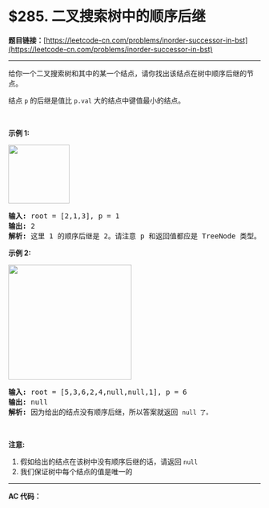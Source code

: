 # $285. 二叉搜索树中的顺序后继

**题目链接：**[https://leetcode-cn.com/problems/inorder-successor-in-bst](https://leetcode-cn.com/problems/inorder-successor-in-bst)

---

<div class="content__1Y2H">
 <div class="notranslate">
  <p>给你一个二叉搜索树和其中的某一个结点，请你找出该结点在树中顺序后继的节点。</p> 
  <p>结点&nbsp;<code>p</code>&nbsp;的后继是值比&nbsp;<code>p.val</code>&nbsp;大的结点中键值最小的结点。</p> 
  <p>&nbsp;</p> 
  <p><strong>示例 1:</strong></p> 
  <p><img style="height: 117px; width: 122px;" src="/uploads/2019/01/23/285_example_1.PNG" alt=""></p> 
  <pre class="language-text"><strong>输入: </strong>root = [2,1,3], p = 1
<strong>输出: </strong>2
<strong>解析: </strong>这里 1 的顺序后继是 2。请注意 p 和返回值都应是 TreeNode 类型。
</pre> 
  <p><strong>示例&nbsp;2:</strong></p> 
  <p><img style="height: 229px; width: 246px;" src="/uploads/2019/01/23/285_example_2.PNG" alt=""></p> 
  <pre class="language-text"><strong>输入: </strong>root = [5,3,6,2,4,null,null,1], p = 6
<strong>输出: </strong>null
<strong>解析: </strong>因为给出的结点没有顺序后继，所以答案就返回 <code>null 了。</code>
</pre> 
  <p>&nbsp;</p> 
  <p><strong>注意:</strong></p> 
  <ol> 
   <li>假如给出的结点在该树中没有顺序后继的话，请返回&nbsp;<code>null</code></li> 
   <li>我们保证树中每个结点的值是唯一的</li> 
  </ol> 
 </div>
</div>

---

**AC 代码：**

```java

```